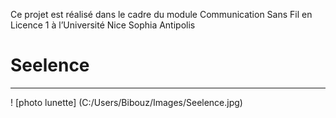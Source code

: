 Ce projet est réalisé dans le cadre du module Communication Sans Fil en Licence 1 à l’Université 
Nice Sophia Antipolis
# Seelence
-----------------------------------------------------------------------------------------------------------------------------------

! [photo lunette] (C:/Users/Bibouz/Images/Seelence.jpg)
